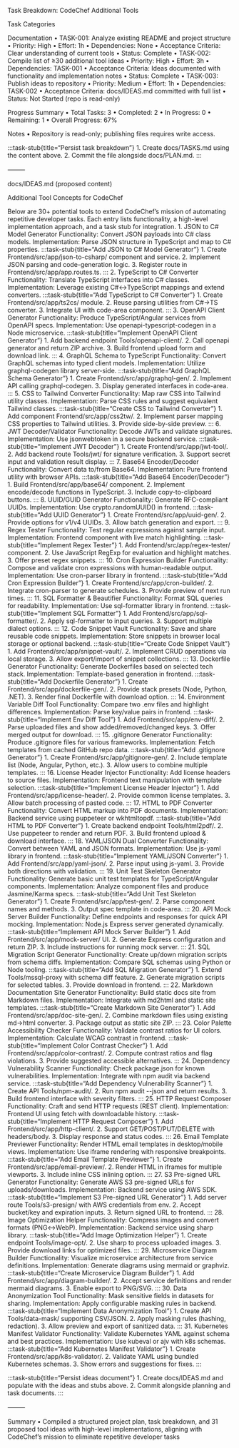 Task Breakdown: CodeChef Additional Tools

Task Categories

Documentation
	•	TASK-001: Analyze existing README and project structure
	•	Priority: High
	•	Effort: 1h
	•	Dependencies: None
	•	Acceptance Criteria: Clear understanding of current tools
	•	Status: Complete
	•	TASK-002: Compile list of ≥30 additional tool ideas
	•	Priority: High
	•	Effort: 3h
	•	Dependencies: TASK-001
	•	Acceptance Criteria: Ideas documented with functionality and implementation notes
	•	Status: Complete
	•	TASK-003: Publish ideas to repository
	•	Priority: Medium
	•	Effort: 1h
	•	Dependencies: TASK-002
	•	Acceptance Criteria: docs/IDEAS.md committed with full list
	•	Status: Not Started (repo is read-only)

Progress Summary
	•	Total Tasks: 3
	•	Completed: 2
	•	In Progress: 0
	•	Remaining: 1
	•	Overall Progress: 67%

Notes
	•	Repository is read-only; publishing files requires write access.

:::task-stub{title=“Persist task breakdown”}
	1.	Create docs/TASKS.md using the content above.
	2.	Commit the file alongside docs/PLAN.md.
:::

⸻

docs/IDEAS.md (proposed content)

Additional Tool Concepts for CodeChef

Below are 30+ potential tools to extend CodeChef’s mission of automating repetitive developer tasks. Each entry lists functionality, a high-level implementation approach, and a task stub for integration.
	1.	JSON to C# Model Generator
Functionality: Convert JSON payloads into C# class models.
Implementation: Parse JSON structure in TypeScript and map to C# properties.
:::task-stub{title=“Add JSON to C# Model Generator”}
	1.	Create Frontend/src/app/json-to-csharp/ component and service.
	2.	Implement JSON parsing and code-generation logic.
	3.	Register route in Frontend/src/app/app.routes.ts.
:::
	2.	TypeScript to C# Converter
Functionality: Translate TypeScript interfaces into C# classes.
Implementation: Leverage existing C#↔TypeScript mappings and extend converters.
:::task-stub{title=“Add TypeScript to C# Converter”}
	1.	Create Frontend/src/app/ts2cs/ module.
	2.	Reuse parsing utilities from C#→TS converter.
	3.	Integrate UI with code-area component.
:::
	3.	OpenAPI Client Generator
Functionality: Produce TypeScript/Angular services from OpenAPI specs.
Implementation: Use openapi-typescript-codegen in a Node microservice.
:::task-stub{title=“Implement OpenAPI Client Generator”}
	1.	Add backend endpoint Tools/openapi-client/.
	2.	Call openapi generator and return ZIP archive.
	3.	Build frontend upload form and download link.
:::
	4.	GraphQL Schema to TypeScript
Functionality: Convert GraphQL schemas into typed client models.
Implementation: Utilize graphql-codegen library server-side.
:::task-stub{title=“Add GraphQL Schema Generator”}
	1.	Create Frontend/src/app/graphql-gen/.
	2.	Implement API calling graphql-codegen.
	3.	Display generated interfaces in code-area.
:::
	5.	CSS to Tailwind Converter
Functionality: Map raw CSS into Tailwind utility classes.
Implementation: Parse CSS rules and suggest equivalent Tailwind classes.
:::task-stub{title=“Create CSS to Tailwind Converter”}
	1.	Add component Frontend/src/app/css2tw/.
	2.	Implement parser mapping CSS properties to Tailwind utilities.
	3.	Provide side-by-side preview.
:::
	6.	JWT Decoder/Validator
Functionality: Decode JWTs and validate signatures.
Implementation: Use jsonwebtoken in a secure backend service.
:::task-stub{title=“Implement JWT Decoder”}
	1.	Create Frontend/src/app/jwt-tool/.
	2.	Add backend route Tools/jwt/ for signature verification.
	3.	Support secret input and validation result display.
:::
	7.	Base64 Encoder/Decoder
Functionality: Convert data to/from Base64.
Implementation: Pure frontend utility with browser APIs.
:::task-stub{title=“Add Base64 Encoder/Decoder”}
	1.	Build Frontend/src/app/base64/ component.
	2.	Implement encode/decode functions in TypeScript.
	3.	Include copy-to-clipboard buttons.
:::
	8.	UUID/GUID Generator
Functionality: Generate RFC-compliant UUIDs.
Implementation: Use crypto.randomUUID() in frontend.
:::task-stub{title=“Add UUID Generator”}
	1.	Create Frontend/src/app/uuid-gen/.
	2.	Provide options for v1/v4 UUIDs.
	3.	Allow batch generation and export.
:::
	9.	Regex Tester
Functionality: Test regular expressions against sample input.
Implementation: Frontend component with live match highlighting.
:::task-stub{title=“Implement Regex Tester”}
	1.	Add Frontend/src/app/regex-tester/ component.
	2.	Use JavaScript RegExp for evaluation and highlight matches.
	3.	Offer preset regex snippets.
:::
	10.	Cron Expression Builder
Functionality: Compose and validate cron expressions with human-readable output.
Implementation: Use cron-parser library in frontend.
:::task-stub{title=“Add Cron Expression Builder”}
	1.	Create Frontend/src/app/cron-builder/.
	2.	Integrate cron-parser to generate schedules.
	3.	Provide preview of next run times.
:::
	11.	SQL Formatter & Beautifier
Functionality: Format SQL queries for readability.
Implementation: Use sql-formatter library in frontend.
:::task-stub{title=“Implement SQL Formatter”}
	1.	Add Frontend/src/app/sql-formatter/.
	2.	Apply sql-formatter to input queries.
	3.	Support multiple dialect options.
:::
	12.	Code Snippet Vault
Functionality: Save and share reusable code snippets.
Implementation: Store snippets in browser local storage or optional backend.
:::task-stub{title=“Create Code Snippet Vault”}
	1.	Add Frontend/src/app/snippet-vault/.
	2.	Implement CRUD operations via local storage.
	3.	Allow export/import of snippet collections.
:::
	13.	Dockerfile Generator
Functionality: Generate Dockerfiles based on selected tech stack.
Implementation: Template-based generation in frontend.
:::task-stub{title=“Add Dockerfile Generator”}
	1.	Create Frontend/src/app/dockerfile-gen/.
	2.	Provide stack presets (Node, Python, .NET).
	3.	Render final Dockerfile with download option.
:::
	14.	Environment Variable Diff Tool
Functionality: Compare two .env files and highlight differences.
Implementation: Parse key/value pairs in frontend.
:::task-stub{title=“Implement Env Diff Tool”}
	1.	Add Frontend/src/app/env-diff/.
	2.	Parse uploaded files and show added/removed/changed keys.
	3.	Offer merged output for download.
:::
	15.	.gitignore Generator
Functionality: Produce .gitignore files for various frameworks.
Implementation: Fetch templates from cached GitHub repo data.
:::task-stub{title=“Add .gitignore Generator”}
	1.	Create Frontend/src/app/gitignore-gen/.
	2.	Include template list (Node, Angular, Python, etc.).
	3.	Allow users to combine multiple templates.
:::
	16.	License Header Injector
Functionality: Add license headers to source files.
Implementation: Frontend text manipulation with template selection.
:::task-stub{title=“Implement License Header Injector”}
	1.	Add Frontend/src/app/license-header/.
	2.	Provide common license templates.
	3.	Allow batch processing of pasted code.
:::
	17.	HTML to PDF Converter
Functionality: Convert HTML markup into PDF documents.
Implementation: Backend service using puppeteer or wkhtmltopdf.
:::task-stub{title=“Add HTML to PDF Converter”}
	1.	Create backend endpoint Tools/html2pdf/.
	2.	Use puppeteer to render and return PDF.
	3.	Build frontend upload & download interface.
:::
	18.	YAML/JSON Dual Converter
Functionality: Convert between YAML and JSON formats.
Implementation: Use js-yaml library in frontend.
:::task-stub{title=“Implement YAML/JSON Converter”}
	1.	Add Frontend/src/app/yaml-json/.
	2.	Parse input using js-yaml.
	3.	Provide both directions with validation.
:::
	19.	Unit Test Skeleton Generator
Functionality: Generate basic unit test templates for TypeScript/Angular components.
Implementation: Analyze component files and produce Jasmine/Karma specs.
:::task-stub{title=“Add Unit Test Skeleton Generator”}
	1.	Create Frontend/src/app/test-gen/.
	2.	Parse component names and methods.
	3.	Output spec template in code-area.
:::
	20.	API Mock Server Builder
Functionality: Define endpoints and responses for quick API mocking.
Implementation: Node.js Express server generated dynamically.
:::task-stub{title=“Implement API Mock Server Builder”}
	1.	Add Frontend/src/app/mock-server/ UI.
	2.	Generate Express configuration and return ZIP.
	3.	Include instructions for running mock server.
:::
	21.	SQL Migration Script Generator
Functionality: Create up/down migration scripts from schema diffs.
Implementation: Compare SQL schemas using Python or Node tooling.
:::task-stub{title=“Add SQL Migration Generator”}
	1.	Extend Tools/mssql-proxy with schema diff feature.
	2.	Generate migration scripts for selected tables.
	3.	Provide download in frontend.
:::
	22.	Markdown Documentation Site Generator
Functionality: Build static docs site from Markdown files.
Implementation: Integrate with md2html and static site templates.
:::task-stub{title=“Create Markdown Site Generator”}
	1.	Add Frontend/src/app/doc-site-gen/.
	2.	Combine markdown files using existing md→html converter.
	3.	Package output as static site ZIP.
:::
	23.	Color Palette Accessibility Checker
Functionality: Validate contrast ratios for UI colors.
Implementation: Calculate WCAG contrast in frontend.
:::task-stub{title=“Implement Color Contrast Checker”}
	1.	Add Frontend/src/app/color-contrast/.
	2.	Compute contrast ratios and flag violations.
	3.	Provide suggested accessible alternatives.
:::
	24.	Dependency Vulnerability Scanner
Functionality: Check package.json for known vulnerabilities.
Implementation: Integrate with npm audit via backend service.
:::task-stub{title=“Add Dependency Vulnerability Scanner”}
	1.	Create API Tools/npm-audit/.
	2.	Run npm audit --json and return results.
	3.	Build frontend interface with severity filters.
:::
	25.	HTTP Request Composer
Functionality: Craft and send HTTP requests (REST client).
Implementation: Frontend UI using fetch with downloadable history.
:::task-stub{title=“Implement HTTP Request Composer”}
	1.	Add Frontend/src/app/http-client/.
	2.	Support GET/POST/PUT/DELETE with headers/body.
	3.	Display response and status codes.
:::
	26.	Email Template Previewer
Functionality: Render HTML email templates in desktop/mobile views.
Implementation: Use iframe rendering with responsive breakpoints.
:::task-stub{title=“Add Email Template Previewer”}
	1.	Create Frontend/src/app/email-preview/.
	2.	Render HTML in iframes for multiple viewports.
	3.	Include inline CSS inlining option.
:::
	27.	S3 Pre-signed URL Generator
Functionality: Generate AWS S3 pre-signed URLs for uploads/downloads.
Implementation: Backend service using AWS SDK.
:::task-stub{title=“Implement S3 Pre-signed URL Generator”}
	1.	Add server route Tools/s3-presign/ with AWS credentials from env.
	2.	Accept bucket/key and expiration inputs.
	3.	Return signed URL to frontend.
:::
	28.	Image Optimization Helper
Functionality: Compress images and convert formats (PNG↔WebP).
Implementation: Backend service using sharp library.
:::task-stub{title=“Add Image Optimization Helper”}
	1.	Create endpoint Tools/image-opt/.
	2.	Use sharp to process uploaded images.
	3.	Provide download links for optimized files.
:::
	29.	Microservice Diagram Builder
Functionality: Visualize microservice architecture from service definitions.
Implementation: Generate diagrams using mermaid or graphviz.
:::task-stub{title=“Create Microservice Diagram Builder”}
	1.	Add Frontend/src/app/diagram-builder/.
	2.	Accept service definitions and render mermaid diagrams.
	3.	Enable export to PNG/SVG.
:::
	30.	Data Anonymization Tool
Functionality: Mask sensitive fields in datasets for sharing.
Implementation: Apply configurable masking rules in backend.
:::task-stub{title=“Implement Data Anonymization Tool”}
	1.	Create API Tools/data-mask/ supporting CSV/JSON.
	2.	Apply masking rules (hashing, redaction).
	3.	Allow preview and export of sanitized data.
:::
	31.	Kubernetes Manifest Validator
Functionality: Validate Kubernetes YAML against schema and best practices.
Implementation: Use kubeval or ajv with k8s schemas.
:::task-stub{title=“Add Kubernetes Manifest Validator”}
	1.	Create Frontend/src/app/k8s-validator/.
	2.	Validate YAML using bundled Kubernetes schemas.
	3.	Show errors and suggestions for fixes.
:::

:::task-stub{title=“Persist ideas document”}
	1.	Create docs/IDEAS.md and populate with the ideas and stubs above.
	2.	Commit alongside planning and task documents.
:::

⸻

Summary
	•	Compiled a structured project plan, task breakdown, and 31 proposed tool ideas with high-level implementations, aligning with CodeChef’s mission to eliminate repetitive developer tasks